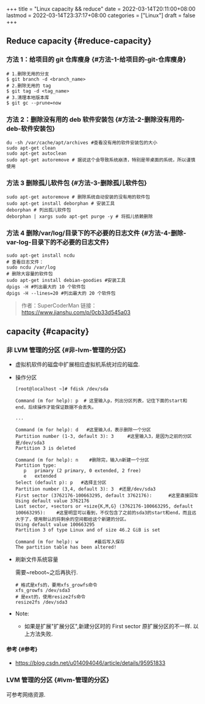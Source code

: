 +++
title = "Linux capacity && reduce"
date = 2022-03-14T20:11:00+08:00
lastmod = 2022-03-14T23:37:17+08:00
categories = ["Linux"]
draft = false
+++

## Reduce capacity {#reduce-capacity}


### 方法 1：给项目的 git 仓库瘦身 {#方法-1-给项目的-git-仓库瘦身}

```shell
# 1.删除无用的分支
$ git branch -d <branch_name>
# 2.删除无用的 tag
$ git tag -d <tag_name>
# 3.清理本地版本库
$ git gc --prune=now
```


### 方法 2：删除没有用的 deb 软件安装包 {#方法-2-删除没有用的-deb-软件安装包}

```shell
du -sh /var/cache/apt/archives #查看没有用的软件安装包的大小
sudo apt-get clean
sudo apt-get autoclean
sudo apt-get autoremove # 据说这个会导致系统崩溃，特别是带桌面的系统，所以谨慎使用
```


### 方法 3 删除孤儿软件包 {#方法-3-删除孤儿软件包}

```shell
sudo apt-get autoremove # 删除系统自动安装的没有用的软件包
sudo apt-get install deborphan # 安装工具
deborphan # 列出孤儿软件包
deborphan | xargs sudo apt-get purge -y # 将孤儿依赖删除
```


### 方法 4 删除/var/log/目录下的不必要的日志文件 {#方法-4-删除-var-log-目录下的不必要的日志文件}

```shell
sudo apt-get install ncdu
# 查看日志文件：
sudo ncdu /var/log
# 删除大容量的软件包
sudo apt-get install debian-goodies #安装工具
dpigs -H #列出最大的 10 个软件包
dpigs -H --lines=20 #列出最大的 20 个软件包
```

> 作者：SuperCoderMan
> 链接：<https://www.jianshu.com/p/0cb33d545a03>


## capacity {#capacity}


### 非 LVM 管理的分区 {#非-lvm-管理的分区}

-   虚拟机软件的磁盘中扩展相应虚拟机系统对应的磁盘.
-   操作分区

    ```shell
    [root@localhost ~]# fdisk /dev/sda

    Command (m for help): p  # 这里输入p，列出分区列表，记住下面的start和end，后续操作才能保证数据不会丢失。

    ...

    Command (m for help): d   #这里输入d，表示删除一个分区
    Partition number (1-3, default 3): 3     #这里输入3，是因为之前的分区是/dev/sda3
    Partition 3 is deleted

    Command (m for help): n    #删除完，输入n新建一个分区
    Partition type:
       p   primary (2 primary, 0 extended, 2 free)
       e   extended
    Select (default p): p   #选择主分区
    Partition number (3,4, default 3): 3  #还是/dev/sda3
    First sector (3762176-100663295, default 3762176):      #这里直接回车
    Using default value 3762176
    Last sector, +sectors or +size{K,M,G} (3762176-100663295, default 100663295):    #这里明显可以看到，不仅包含了之前的sda3的start和end，而且远大于了，使用默认的将剩余的空间都给这个新建的分区。
    Using default value 100663295
    Partition 3 of type Linux and of size 46.2 GiB is set

    Command (m for help): w      #最后写入保存
    The partition table has been altered!
    ```
-   刷新文件系统容量

    需要~reboot~之后再执行.

    ```shell
    # 格式是xfs的，要用xfs_growfs命令
    xfs_growfs /dev/sda3
    # 是ext的，使用resize2fs命令
    resize2fs /dev/sda3
    ```
-   Note:
    -   如果是扩展"扩展分区",新建分区时的 First sector 原扩展分区的不一样. 以上方法失败.


#### 参考 {#参考}

-   <https://blog.csdn.net/u014094046/article/details/95951833>


### LVM 管理的分区 {#lvm-管理的分区}

可参考网络资源.